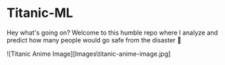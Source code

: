 # Titanic-ML

Hey what's going on?
Welcome to this humble repo where I analyze and predict how many people would go safe from the disaster 🫨

![Titanic Anime Image][Images\titanic-anime-image.jpg]